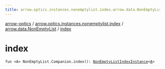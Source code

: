 ```yaml
---
title: arrow.optics.instances.nonemptylist.index.arrow.data.NonEmptyList.index - arrow-optics
---
```


[arrow-optics](../../index.html) / [arrow.optics.instances.nonemptylist.index](../index.html) / [arrow.data.NonEmptyList](index.html) / [index](./--index--.html)

# index

`fun <A> NonEmptyList.Companion.index(): `[`NonEmptyListIndexInstance`](../../arrow.optics.instances/-non-empty-list-index-instance/index.html)`<`[`A`](--index--.html#A)`>`